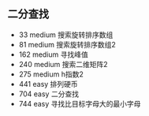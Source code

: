 ## 二分查找

* 33 medium 搜索旋转排序数组
* 81 medium 搜索旋转排序数组2
* 162 medium 寻找峰值
* 240 medium 搜索二维矩阵2
* 275 medium h指数2
* 441 easy 排列硬币
* 704 easy 二分查找
* 744 easy 寻找比目标字母大的最小字母